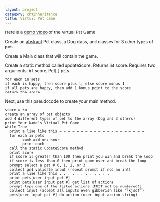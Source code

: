 ```yaml
---
layout: project
category: ch9inheritance
title: Virtual Pet Game
---
```


Here is a [demo video](https://drive.google.com/file/d/12lmCfq5ru7Vth4apWrTKk2eomeqEvJ-J/view?usp=sharing) of the Virtual Pet Game

Create an [abstract](https://www.w3schools.com/java/java_abstract.asp) Pet class, a Dog class, and classes for 3 other types of pet.

Create a Main class that will contain the game.

Create a static method called updateScore. Returns int score. Requires two arguments: int score, Pet[ ] pets
```
for each in pets
if each is happy, then score plus 1, else score minus 1
if all pets are happy, then add 1 bonus point to the score
return the score
```

Next, use this pseudocode to create your main method.

```
score = 50
create an array of pet objects
add 4 different types of pet to the array (Dog and 3 others)
print Your Name's Virtual Pet Game
while True
  print a line like this = = = = = = = = = = = = = = = = = = = =
  for each in pets
      - each add one hour
      - print each
  call the static updateScore method
  print score
  if score is greater than 100 then print you win and break the loop
  if score is less than 0 then print game over and break the loop
  prompt select a pet # 0, 1, 2, or 3
  collect and validate input (repeat prompt if not an int)
  print a line like this . . . . . . . . . . . .
  print pets[user input pet #]
  print pets[user input pet #] get list of actions
  prompt type one of the listed actions (MUST not be numbered!)
  collect input (accept all inputs even gibberish like “lkjsdf”)
  pets[user input pet #] do action (user input action string)
```
